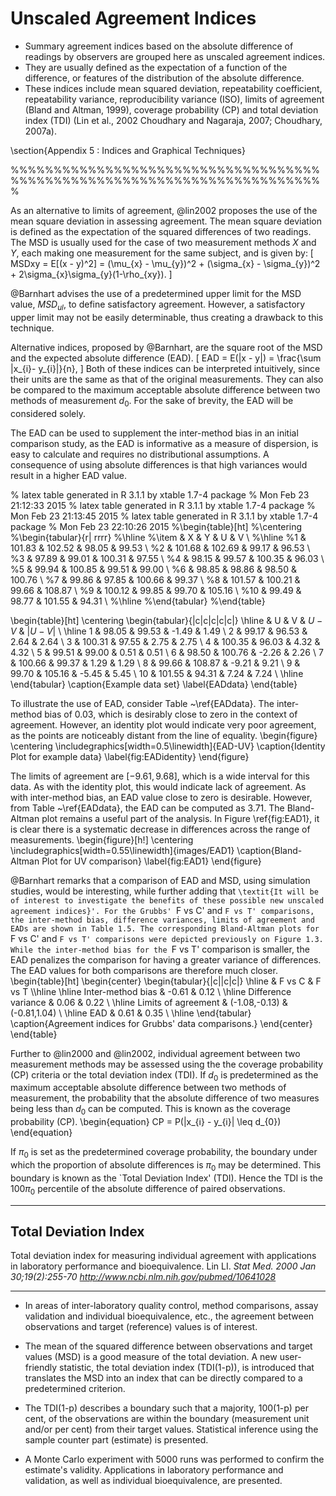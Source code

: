 Unscaled Agreement Indices
================================
- Summary agreement indices based on the absolute difference of readings by observers are
grouped here as unscaled agreement indices. 
- They are usually defined as the expectation
of a function of the difference, or features of the distribution of the absolute difference.
- These indices include mean squared deviation, repeatability coefficient, repeatability variance,
reproducibility variance (ISO), limits of agreement (Bland and Altman, 1999), coverage
probability (CP) and total deviation index (TDI) (Lin et al., 2002 Choudhary and Nagaraja,
2007; Choudhary, 2007a).


\section{Appendix 5 : Indices and Graphical Techniques}

%%%%%%%%%%%%%%%%%%%%%%%%%%%%%%%%%%%%%%%%%%%%%%%%%%%%%%%%%%%%%%%%%%%%%%%%%

As an alternative to limits of agreement, @lin2002 proposes the use of
the mean square deviation in assessing agreement. The mean square
deviation is defined as the expectation of the squared differences
of two readings. The MSD is usually used for the case of two
measurement methods $X$ and $Y$, each making one measurement for
the same subject, and is given by:
\[
MSDxy = E[(x - y)^2]  = (\mu_{x} - \mu_{y})^2 + (\sigma_{x} -
\sigma_{y})^2 + 2\sigma_{x}\sigma_{y}(1-\rho_{xy}).
\]


@Barnhart advises the use of a predetermined upper limit
for the MSD value, $MSD_{ul}$, to define satisfactory agreement.
However, a satisfactory upper limit may not be easily
determinable, thus creating a drawback to this technique.


Alternative indices, proposed by @Barnhart, are the square root of the MSD and the expected absolute difference (EAD). 
\[
EAD = E(|x - y|) = \frac{\sum |x_{i}- y_{i}|}{n},
\]
Both of these indices can be interpreted intuitively, since their units are the same as that of the original measurements. They can also be compared to the maximum acceptable absolute difference between two methods of measurement $d_{0}$. For the sake of brevity, the EAD will be considered solely.

The EAD can be used to supplement the inter-method bias in an
initial comparison study, as the EAD is informative as a measure
of dispersion, is easy to calculate and requires no distributional
assumptions. A consequence of using absolute differences is that high variances would result in a higher EAD value. 

% latex table generated in R 3.1.1 by xtable 1.7-4 package
% Mon Feb 23 21:12:33 2015
% latex table generated in R 3.1.1 by xtable 1.7-4 package
% Mon Feb 23 21:13:45 2015
% latex table generated in R 3.1.1 by xtable 1.7-4 package
% Mon Feb 23 22:10:26 2015
%\begin{table}[ht]
%\centering
%\begin{tabular}{r| rrrr}
%\hline
%\item & X & Y & U & V \\ 
%\hline
%1 & 101.83 & 102.52 & 98.05 & 99.53 \\ 
%2 & 101.68 & 102.69 & 99.17 & 96.53 \\ 
%3 & 97.89 & 99.01 & 100.31 & 97.55 \\ 
%4 & 98.15 & 99.57 & 100.35 & 96.03 \\ 
%5 & 99.94 & 100.85 & 99.51 & 99.00 \\ 
%6 & 98.85 & 98.86 & 98.50 & 100.76 \\ 
%7 & 99.86 & 97.85 & 100.66 & 99.37 \\ 
%8 & 101.57 & 100.21 & 99.66 & 108.87 \\ 
%9 & 100.12 & 99.85 & 99.70 & 105.16 \\ 
%10 & 99.49 & 98.77 & 101.55 & 94.31 \\ 
%\hline
%\end{tabular}
%\end{table}




\begin{table}[ht]
\centering
\begin{tabular}{|c|c|c|c|c|}
\hline
& U & V & $U-V$ & $|U-V|$ \\ 
\hline
1 & 98.05 & 99.53 & -1.49 & 1.49 \\ 
2 & 99.17 & 96.53 & 2.64 & 2.64 \\ 
3 & 100.31 & 97.55 & 2.75 & 2.75 \\ 
4 & 100.35 & 96.03 & 4.32 & 4.32 \\ 
5 & 99.51 & 99.00 & 0.51 & 0.51 \\ 
6 & 98.50 & 100.76 & -2.26 & 2.26 \\ 
7 & 100.66 & 99.37 & 1.29 & 1.29 \\ 
8 & 99.66 & 108.87 & -9.21 & 9.21 \\ 
9 & 99.70 & 105.16 & -5.45 & 5.45 \\ 
10 & 101.55 & 94.31 & 7.24 & 7.24 \\ 
\hline
\end{tabular}
\caption{Example data set}
\label{EADdata}
\end{table}

To illustrate the use of EAD, consider Table ~\ref{EADdata}. The inter-method bias of 0.03, which is desirably close to zero in the context of agreement. However, an identity plot would indicate very poor agreement, as the points are noticeably distant from the line of equality.
\begin{figure}
\centering
\includegraphics[width=0.5\linewidth]{EAD-UV}
\caption{Identity Plot for example data}
\label{fig:EADidentity}
\end{figure}

The limits of agreement are $[-9.61, 9.68]$, which is a wide interval for this data. As with the identity plot, this would indicate lack of agreement. As with inter-method bias, an EAD value close to zero is desirable. However, from Table ~\ref{EADdata}, the EAD can be computed as 3.71. The Bland-Altman plot remains a useful part of the analysis. In Figure \ref{fig:EAD1}, it is clear there is a systematic decrease in differences across the range of measurements.
\begin{figure}[h!]
\centering
\includegraphics[width=0.55\linewidth]{images/EAD1}
\caption{Bland-Altman Plot for UV comparison}
\label{fig:EAD1}
\end{figure}

@Barnhart remarks that a comparison of EAD and MSD, using
simulation studies, would be interesting, while further adding
that `\textit{It will be of interest to investigate the benefits of these
possible new unscaled agreement indices}'. For the Grubbs' `F vs C' and `F vs T' comparisons, the inter-method bias, difference variances, limits of agreement and EADs are shown
in Table 1.5. The corresponding Bland-Altman plots for `F vs C' and `F vs T' comparisons were depicted previously on Figure 1.3. While the inter-method bias for the `F vs T' comparison is smaller, the EAD penalizes the comparison for having a greater variance of differences. The EAD values for both comparisons are therefore much closer.
\begin{table}[ht]
\begin{center}
\begin{tabular}{|c||c|c|}
\hline
& F vs C & F vs T  \\\hline
\hline
Inter-method bias & -0.61 & 0.12 \\ \hline
Difference variance & 0.06 & 0.22  \\ \hline 
Limits of agreement & (-1.08,-0.13) & (-0.81,1.04) \\ \hline
EAD & 0.61 & 0.35  \\ \hline 
\end{tabular}
\caption{Agreement indices for Grubbs' data comparisons.}
\end{center}
\end{table}

Further to  @lin2000 and @lin2002, individual agreement between two measurement methods may be
assessed using the the coverage probability (CP) criteria or the total deviation index (TDI). If $d_{0}$ is predetermined as the maximum acceptable absolute difference between two methods of measurement, the probability that the absolute difference of two measures being less than $d_{0}$ can be computed. This is known as the coverage probability (CP).
\begin{equation}
CP = P(|x_{i} - y_{i}| \leq d_{0})
\end{equation}

If $\pi_{0}$ is set as the predetermined coverage probability, the
boundary under which the proportion of absolute differences is
$\pi_{0}$ may be determined. This boundary is known as the `Total Deviation Index' (TDI). Hence the TDI is the $100\pi_{0}$
percentile of the absolute difference of paired observations.

----------------------------------------------------------------------------

## Total Deviation Index

Total deviation index for measuring individual agreement with applications in laboratory performance and bioequivalence.
Lin LI.
*Stat Med. 2000 Jan 30;19(2):255-70*
*http://www.ncbi.nlm.nih.gov/pubmed/10641028*
<hr>

* In areas of inter-laboratory quality control, method comparisons, assay validation and individual bioequivalence, etc., 
the agreement between observations and target (reference) values is of interest. 

* The mean of the squared difference between observations and target values (MSD) is a good measure of the total deviation. 
A new user-friendly statistic, the total deviation index (TDI(1-p)), is introduced that translates the MSD into an index
that can be directly compared to a predetermined criterion. 

* The TDI(1-p) describes a boundary such that a majority, 100(1-p) per cent, of the observations are within the boundary
(measurement unit and/or per cent) from their target values. Statistical inference using the sample counter part
(estimate) is presented. 

* A Monte Carlo experiment with 5000 runs was performed to confirm the estimate's validity.
Applications in laboratory performance and validation, as well as individual bioequivalence, are presented.
